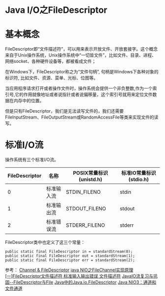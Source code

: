 ﻿# Java I/O之FileDescriptor

# 基本概念
FileDescriptor即“文件描述符”，可以用来表示开放文件、开放套接字。这个概念来自于Unix操作系统，Unix操作系统中“一切皆文件”，比如文件、目录、进程、网络socket、各种硬件设备等，都被看成文件；

在Windows下，FileDescriptor称之为“文件句柄”, 句柄是Windows下各种对象的标识符, 比如文件、资源、菜单、光标、位图等。

当应用程序请求打开或者操作文件时，操作系统会提供一个非负整数,作为一个索引号,它的作用就像地址或者说指针或者说偏移量，这个索引号就用来定位文件数据在内存中的位置。

但是只有FileDescriptor，我们是无法读写文件的，我们还需要FileInputStream、FileOutputStream或RandomAccessFile等类来实现文件的读写。

# 标准I/O流
操作系统有三个标准I/O流。

|FileDescriptor|	名称	|POSIX常量标识(unistd.h)|	标准IO常量标识(stdio.h)|
|-|-|-|-|
|0	|标准输入流	|STDIN_FILENO|	stdin|
|1	|标准输出流	|STDOUT_FILENO|	stdout|
|2|	标准错误流	|STDERR_FILENO|	stderr|

FileDescriptor类中也定义了这三个常量：
```
public static final FileDescriptor in = standardStream(0);
public static final FileDescriptor out = standardStream(1);
public static final FileDescriptor err = standardStream(2);
```

参考：
[Channel & FileDescriptor](http://www.udpwork.com/item/5618.html)
[java NIO之FileChannel实现原理](https://blog.csdn.net/qq_26222859/article/details/80885757)
[[一]FileDescriptor文件描述符 标准输入输出错误 文件描述符](https://cloud.tencent.com/developer/article/1333548)
[JavaIO流复习与巩固--FileDescriptor与File](https://blog.csdn.net/Holmofy/article/details/75269866)
[Java中的Java.io.FileDescriptor](http://www.breakyizhan.com/java/4303.html)
[Java NIO3：通道和文件通道](https://www.cnblogs.com/szlbm/p/5513155.html)
